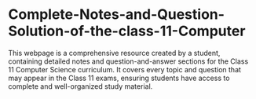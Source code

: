 # Complete-Notes-and-Question-Solution-of-the-class-11-Computer
This webpage is a comprehensive resource created by a student, containing detailed notes and question-and-answer sections for the Class 11 Computer Science curriculum. It covers every topic and question that may appear in the Class 11 exams, ensuring students have access to complete and well-organized study material.
